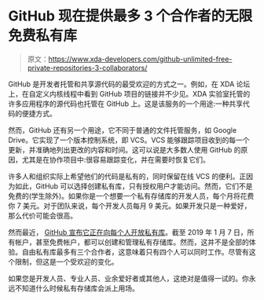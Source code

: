 # GitHub 现在提供最多 3 个合作者的无限免费私有库

> 原文：<https://www.xda-developers.com/github-unlimited-free-private-repositories-3-collaborators/>

GitHub 是开发者托管和共享源代码的最受欢迎的方式之一。例如，在 XDA 论坛上，在自定义内核线程中看到 GitHub 项目的链接并不少见。XDA 实验室托管的许多应用程序的源代码也托管在 GitHub 上。这是该服务的一个用途:一种共享代码的便捷方式。

然而，GitHub 还有另一个用途，它不同于普通的文件托管服务，如 Google Drive。它实现了一个版本控制系统，即 VCS。VCS 能够跟踪项目收到的每一个更新，并准确地列出更改的内容和时间。这可以说是大多数人使用 GitHub 的原因，尤其是在协作项目中:很容易跟踪变化，并在需要时恢复它们。

许多人和组织实际上希望他们的代码是私有的，同时保留在线 VCS 的便利。正因为如此，GitHub 可以选择创建私有库，只有授权用户才能访问。然而，它们不是免费的(学生除外)。如果你是一个想要一个私有存储库的开发人员，每个月将花费你 7 美元。对于团队来说，每个开发人员每月 9 美元。如果开发只是一种爱好，那么代价可能会很高。

然而最近， [GitHub 宣布它正在向每个人开放私有库](https://blog.github.com/2019-01-07-new-year-new-github/)。截至 2019 年 1 月 7 日，所有帐户，甚至免费帐户，都可以创建和管理私有存储库。然而，这并不是全部的体验。自由私有库最多有三个合作者，这意味着只有四个人可以同时工作。尽管有这个限制，但这是一个受欢迎的变化。

如果您是开发人员、专业人员、业余爱好者或其他人，这绝对是值得一试的。你永远不知道什么时候私有存储库会派上用场。